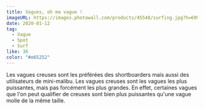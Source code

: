 ```yaml
---
title: Vagues, oh ma vague !
imageURL: https://images.photowall.com/products/45548/surfing.jpg?h=699&q=85
date: 2020-01-12
tag:
  - Vague
  - Spot
  - Surf
like: 36
color: "#e65252"
---
```



Les vagues creuses sont les préférées des shortboarders mais aussi des utilisateurs de mini-malibu. Les vagues creuses sont les vagues les plus puissantes, mais pas forcément les plus grandes. En effet, certaines vagues que l'on peut qualifier de creuses sont bien plus puissantes qu'une vague molle de la même taille.



